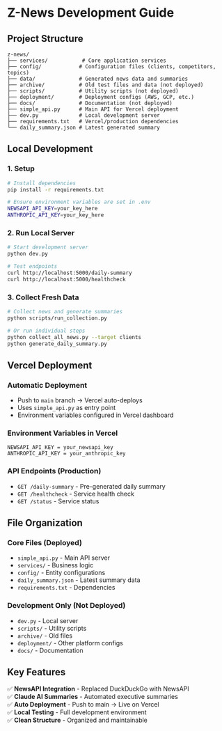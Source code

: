 # Z-News Development Guide

## Project Structure

```
z-news/
├── services/           # Core application services
├── config/            # Configuration files (clients, competitors, topics)
├── data/              # Generated news data and summaries
├── archive/           # Old test files and data (not deployed)
├── scripts/           # Utility scripts (not deployed)
├── deployment/        # Deployment configs (AWS, GCP, etc.)
├── docs/              # Documentation (not deployed)
├── simple_api.py      # Main API for Vercel deployment
├── dev.py             # Local development server
├── requirements.txt   # Vercel/production dependencies
└── daily_summary.json # Latest generated summary
```

## Local Development

### 1. Setup
```bash
# Install dependencies
pip install -r requirements.txt

# Ensure environment variables are set in .env
NEWSAPI_API_KEY=your_key_here
ANTHROPIC_API_KEY=your_key_here
```

### 2. Run Local Server
```bash
# Start development server
python dev.py

# Test endpoints
curl http://localhost:5000/daily-summary
curl http://localhost:5000/healthcheck
```

### 3. Collect Fresh Data
```bash
# Collect news and generate summaries
python scripts/run_collection.py

# Or run individual steps
python collect_all_news.py --target clients
python generate_daily_summary.py
```

## Vercel Deployment

### Automatic Deployment
- Push to `main` branch → Vercel auto-deploys
- Uses `simple_api.py` as entry point
- Environment variables configured in Vercel dashboard

### Environment Variables in Vercel
```
NEWSAPI_API_KEY = your_newsapi_key
ANTHROPIC_API_KEY = your_anthropic_key
```

### API Endpoints (Production)
- `GET /daily-summary` - Pre-generated daily summary
- `GET /healthcheck` - Service health check
- `GET /status` - Service status

## File Organization

### Core Files (Deployed)
- `simple_api.py` - Main API server
- `services/` - Business logic
- `config/` - Entity configurations  
- `daily_summary.json` - Latest summary data
- `requirements.txt` - Dependencies

### Development Only (Not Deployed)
- `dev.py` - Local server
- `scripts/` - Utility scripts
- `archive/` - Old files
- `deployment/` - Other platform configs
- `docs/` - Documentation

## Key Features

✅ **NewsAPI Integration** - Replaced DuckDuckGo with NewsAPI  
✅ **Claude AI Summaries** - Automated executive summaries  
✅ **Auto Deployment** - Push to main → Live on Vercel  
✅ **Local Testing** - Full development environment  
✅ **Clean Structure** - Organized and maintainable